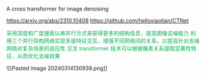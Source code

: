 A cross transformer for image denoising

https://arxiv.org/abs/2310.10408
https://github.com/helloxiaotian/CTNet

<font color="#00b050">采用深度和广度搜索以串并行方式来获得更多的结构信息，提高图像去噪能力</font>
<font color="#00b050">利用三个并行异构网络实现多层特征交互，增强不同网络间的关系，以提高针对去噪网络对复杂场景的适应性</font>
<font color="#00b050">交叉 transformer 技术可以根据像素关系提取显著性特征，从而优化去噪效果</font>

![[Pasted image 20240314130938.png]]